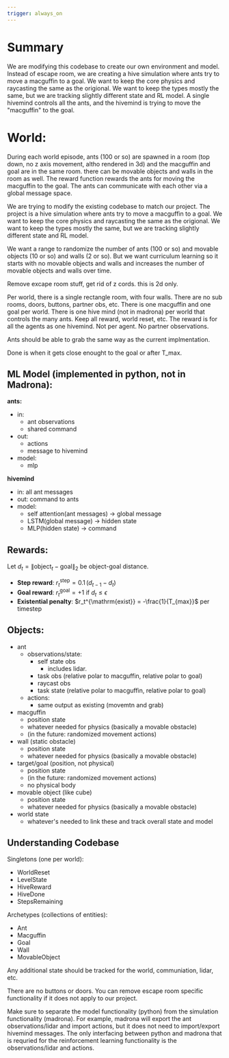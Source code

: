 ```yaml
---
trigger: always_on
---
```


# Summary

We are modifying this codebase to create our own environment and model. Instead of escape room, we are creating a hive simulation where ants try to move a macguffin to a goal. We want to keep the core physics and raycasting the same as the origional. We want to keep the types mostly the same, but we are tracking slightly different state and RL model. A single hivemind controls all the ants, and the hivemind is trying to move the "macguffin" to the goal.

# World:

During each world episode, ants (100 or so) are spawned in a room (top down, no z axis movement, altho rendered in 3d) and the macguffin and goal are in the same room. there can be movable objects and walls in the room as well. The reward function rewards the ants for moving the macguffin to the goal. The ants can communicate with each other via a global message space.

We are trying to modify the existing codebase to match our project. The project is a hive simulation where ants try to move a macguffin to a goal. We want to keep the core physics and raycasting the same as the origional. We want to keep the types mostly the same, but we are tracking slightly different state and RL model.

We want a range to randomize the number of ants (100 or so) and movable objects (10 or so) and walls (2 or so). But we want curriculum learning so it starts with no movable objects and walls and increases the number of movable objects and walls over time.

Remove excape room stuff, get rid of z cords. this is 2d only.

Per world, there is a single rectangle room, with four walls. There are no sub rooms, doors, buttons, partner obs, etc. There is one macguffin and one goal per world. There is one hive mind (not in madrona) per world that controls the many ants. Keep all reward, world reset, etc. The reward is for all the agents as one hivemind. Not per agent. No partner observations.

Ants should be able to grab the same way as the current implmentation.

Done is when it gets close enought to the goal or after T_max.

## ML Model (implemented in python, not in Madrona):

**ants:**

- in:
  - ant observations
  - shared command
- out:
  - actions
  - message to hivemind
- model:
  - mlp

**hivemind**

- in: all ant messages
- out: command to ants
- model:
  - self attention(ant messages) -> global message
  - LSTM(global message) -> hidden state
  - MLP(hidden state) -> command

## Rewards:

Let $d_t = \| \text{object}_t - \text{goal} \|_2$ be object-goal distance.

- **Step reward**: $r_t^{\mathrm{step}} = 0.1\,(d_{t-1} - d_t)$
- **Goal reward**: $r_t^{\mathrm{goal}} = +1$ if $d_t \le \epsilon$
- **Existential penalty**: $r_t^{\mathrm{exist}} = -\frac{1}{T_{max}}$ per timestep

## Objects:

- ant
  - observations/state:
    - self state obs
      - includes lidar.
    - task obs (relative polar to macguffin, relative polar to goal)
    - raycast obs
    - task state (relative polar to macguffin, relative polar to goal)
  - actions:
    - same output as existing (movemtn and grab)
- macguffin
  - position state
  - whatever needed for physics (basically a movable obstacle)
  - (in the future: randomized movement actions)
- wall (static obstacle)
  - position state
  - whatever needed for physics (basically a movable obstacle)
- target/goal (position, not physical)
  - position state
  - (in the future: randomized movement actions)
  - no physical body
- movable object (like cube)
  - position state
  - whatever needed for physics (basically a movable obstacle)
- world state
  - whatever's needed to link these and track overall state and model


## Understanding Codebase

Singletons (one per world):

- WorldReset
- LevelState
- HiveReward
- HiveDone
- StepsRemaining

Archetypes (collections of entities):

- Ant
- Macguffin
- Goal
- Wall
- MovableObject

Any additional state should be tracked for the world, communiation, lidar, etc.


There are no buttons or doors. You can remove escape room specific functionality if it does not apply to our project.

Make sure to separate the model functionality (python) from the simulation functionality (madrona). For example, madrona will export the ant observations/lidar and import actions, but it does not need to import/export hivemind messages. The only interfacing between python and madrona that is requried for the reinforcement learning functionality is the observations/lidar and actions.